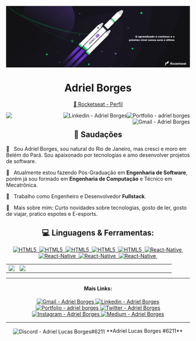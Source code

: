 <img align="center" src="./assets/cover.png"/>

<h1 align="center"> Adriel Borges</h1> 

<!-- <h3 align="center">Um Desenvolvedor de Software do Brasil</h3> -->

<div align="center">

[ :rocket: Rocketseat - Perfil](https://app.rocketseat.com.br/me/adrielborges)
</div>

<div>

<a href="https://github.com/adrielborges/portfolio" target="_blank" >
  <img align="right" alt="Portfolio - adriel borges" src="https://img.shields.io/badge/-Portifólio-000?style=flat-square&logo=P&logoColor=white&link=https://github.com/adrielborges/portfolio">
</a>

<a href="https://www.linkedin.com/in/adriel-borgesti" target="_blank" >
  <img align="right" alt="Linkedin - Adriel Borges" src="https://img.shields.io/badge/-adrielborgesti-blue?style=flat-square&logo=Linkedin&logoColor=white&link=https://www.linkedin.com/in/adriel-borgesti">
</a>


<a href="mailto:adrieluca@gmail.com" target="_blank" >
  <img align="right" alt="Gmail - Adriel Borges" src="https://img.shields.io/badge/-Gmail-c14438?style=flat-square&logo=Gmail&logoColor=white&link=mailto:adrielluca@gmail.com&longCache=true">
</a>

</div>

![](https://komarev.com/ghpvc/?username=adrielborges)


<h2 align="center"> 👋 Saudações </h2> 

💬  &nbsp; Sou Adriel Borges, sou natural do Rio de Janeiro, mas cresci e moro em Belém do Pará. Sou apaixonado por tecnologias e amo desenvolver projetos de software.

:rocket:  &nbsp; Atualmente estou fazendo Pós-Graduação em **Engenharia de Software**, porém já sou formado em **Engenharia de Computação** e Técnico em Mecatrônica.

💼 &nbsp; Trabalho como Engenheiro e Desenvolvedor **Fullstack**.

📰  &nbsp;  Mais sobre mim: Curto novidades sobre tecnologias, gosto de ler, gosto de viajar, pratico espotes e E-esports.

<div align="center">

## :computer: Linguagens & Ferramentas:


<a href="https://developer.mozilla.org/pt-BR/docs/Web/HTML/HTML5">
  <img alt="HTML5" src="https://img.shields.io/badge/-HTML5-E96227?style=flat&logoColor=fff&logo=HTML5">&nbsp;
</a>
<a href="https://www.w3.org/Style/CSS/Overview.en.html">
  <img alt="HTML5" src="https://img.shields.io/badge/-CSS-249CDA?style=flat&logoColor=fff&logo=CSS3">&nbsp;
</a>
<a href="https://developer.mozilla.org/pt-BR/docs/Web/JavaScript">
  <img alt="HTML5" src="https://img.shields.io/badge/-JavaScript-f0db4f?style=flat&logoColor=fff&logo=javascript">&nbsp;
</a>
<a href="https://www.typescriptlang.org/">
  <img alt="HTML5" src="https://img.shields.io/badge/-TypeScript-007ACC?style=flat&logoColor=fff&logo=typescript">&nbsp;
</a>
<a href="https://pt-br.reactjs.org/">
  <img alt="HTML5" src="https://img.shields.io/badge/-React.js-48CEF7?style=flat&logoColor=fff&logo=react">&nbsp;
</a>
<a href="https://reactnative.dev/">
  <img alt="React-Native" src="https://img.shields.io/badge/-React_Native-0488B0?style=flat&logoColor=fff&logo=react">&nbsp;
</a>
<a href="https://nodejs.org/en/">
  <img alt="React-Native" src="https://img.shields.io/badge/-Node.js-5B9856?style=flat&logoColor=fff&logo=node.js">&nbsp;
</a>
<a href="https://www.postgresql.org/">
   <img alt="React-Native" src="https://img.shields.io/badge/-PostgreSQL-2D668E?style=flat&logoColor=fff&logo=postgresql">&nbsp;
</a>
<a href="https://git-scm.com/">
   <img alt="React-Native" src="https://img.shields.io/badge/-Git-F04F33?style=flat&logoColor=fff&logo=git">&nbsp;
</a>

<center>
  <table>
    <tr>
        <td><img heigth="100% auto;" align="left" src="https://github-readme-stats.vercel.app/api?username=adrielborges&theme=blue&include_all_commits=true&count_private=true"/></td>
       <td><img width="410px" align="left" src="https://github-readme-stats.vercel.app/api/top-langs/?username=adrielborges&layout=compact&theme=blue" /></td>
    </tr>  
  </table>
</center> 

</div>

--- 

<div align="center">
<h4 > Mais Links: </h4>

<a href="mailto:adrieluca@gmail.com" target="_blank" >
  <img  alt="Gmail - Adriel Borges" src="https://img.shields.io/badge/-adrielluca@gmail.com-c14438?style=flat-square&logo=Gmail&logoColor=white&link=mailto:adrielluca@gmail.com&longCache=true">
</a>

<a href="https://www.linkedin.com/in/adriel-borgesti" target="_blank" >
  <img alt="Linkedin - Adriel Borges" src="https://img.shields.io/badge/-adrielborgesti-blue?style=flat-square&logo=Linkedin&logoColor=white&link=https://www.linkedin.com/in/adriel-borgesti">
</a>

<a href="https://github.com/adrielborges/portfolio" target="_blank" >
  <img alt="Portfolio - adriel borges" src="https://img.shields.io/badge/-Portifólio-000?style=flat-square&logo=P&logoColor=white&link=https://github.com/adrielborges/portfolio">
</a>

<a href="https://twitter.com/Adrielborges_" target="_blank" >
  <img alt="Twitter - Adriel Borges" src="https://img.shields.io/badge/-Twitter-2FB2F6?style=flat-square&logo=Twitter&logoColor=white&link=https://twitter.com/Adrielborges_&longCache=true">
</a>

<a href="https://www.instagram.com/1lucas_borges/" target="_blank" >
  <img alt="Instagram - Adriel Borges" src="https://img.shields.io/badge/-Instagram-DA3561?style=flat-square&logo=Instagram&logoColor=white&link=https://www.instagram.com/1lucas_borges/&longCache=true">
</a>


<a href="https://medium.com/@adrielluca" target="_blank" >
  <img  alt="Medium - Adriel Borges" src="https://img.shields.io/badge/-Medium-110F0E?style=flat-square&logo=Medium&logoColor=white&link=https://medium.com/@adrielluca&longCache=true">
</a>

</div>

---

<div align="center">
<img align="center" alt="Discord - Adriel Lucas Borges#6211" src="https://img.shields.io/badge/-Discord-110F0E?style=flat-square&logo=Discord&logoColor=white&link=https://medium.com/@adrielluca&longCache=true"> **Adriel Lucas Borges #6211**
  
  </div>
